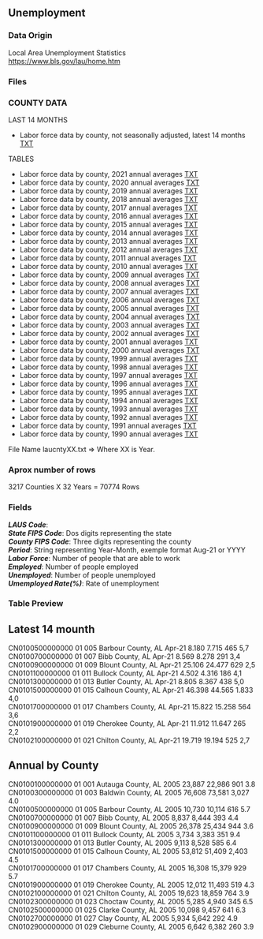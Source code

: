 ## Unemployment

### Data Origin

Local Area Unemployment Statistics <br> 
https://www.bls.gov/lau/home.htm <br>


### Files

### COUNTY DATA <br>

LAST 14 MONTHS

* Labor force data by county, not seasonally adjusted, latest 14 months [TXT](https://www.bls.gov/web/metro/laucntycur14.txt) 

TABLES <br>

* Labor force data by county, 2021 annual averages [TXT](https://www.bls.gov/lau/laucnty21.txt)
* Labor force data by county, 2020 annual averages [TXT](https://www.bls.gov/lau/laucnty20.txt)
* Labor force data by county, 2019 annual averages [TXT](https://www.bls.gov/lau/laucnty19.txt)
* Labor force data by county, 2018 annual averages [TXT](https://www.bls.gov/lau/laucnty18.txt)
* Labor force data by county, 2017 annual averages [TXT](https://www.bls.gov/lau/laucnty17.txt)
* Labor force data by county, 2016 annual averages [TXT](https://www.bls.gov/lau/laucnty16.txt)
* Labor force data by county, 2015 annual averages [TXT](https://www.bls.gov/lau/laucnty15.txt)
* Labor force data by county, 2014 annual averages [TXT](https://www.bls.gov/lau/laucnty14.txt)
* Labor force data by county, 2013 annual averages [TXT](https://www.bls.gov/lau/laucnty13.txt)
* Labor force data by county, 2012 annual averages [TXT](https://www.bls.gov/lau/laucnty12.txt)
* Labor force data by county, 2011 annual averages [TXT](https://www.bls.gov/lau/laucnty11.txt)
* Labor force data by county, 2010 annual averages [TXT](https://www.bls.gov/lau/laucnty10.txt)
* Labor force data by county, 2009 annual averages [TXT](https://www.bls.gov/lau/laucnty09.txt)
* Labor force data by county, 2008 annual averages [TXT](https://www.bls.gov/lau/laucnty08.txt)
* Labor force data by county, 2007 annual averages [TXT](https://www.bls.gov/lau/laucnty07.txt)
* Labor force data by county, 2006 annual averages [TXT](https://www.bls.gov/lau/laucnty06.txt) 
* Labor force data by county, 2005 annual averages [TXT](https://www.bls.gov/lau/laucnty05.txt)
* Labor force data by county, 2004 annual averages [TXT](https://www.bls.gov/lau/laucnty04.txt) 
* Labor force data by county, 2003 annual averages [TXT](https://www.bls.gov/lau/laucnty03.txt)
* Labor force data by county, 2002 annual averages [TXT](https://www.bls.gov/lau/laucnty02.txt)
* Labor force data by county, 2001 annual averages [TXT](https://www.bls.gov/lau/laucnty01.txt)
* Labor force data by county, 2000 annual averages [TXT](https://www.bls.gov/lau/laucnty00.txt)
* Labor force data by county, 1999 annual averages [TXT](https://www.bls.gov/lau/laucnty99.txt)
* Labor force data by county, 1998 annual averages [TXT](https://www.bls.gov/lau/laucnty98.txt)
* Labor force data by county, 1997 annual averages [TXT](https://www.bls.gov/lau/laucnty97.txt)
* Labor force data by county, 1996 annual averages [TXT](https://www.bls.gov/lau/laucnty96.txt)
* Labor force data by county, 1995 annual averages [TXT](https://www.bls.gov/lau/laucnty95.txt)
* Labor force data by county, 1994 annual averages [TXT](https://www.bls.gov/lau/laucnty94.txt)
* Labor force data by county, 1993 annual averages [TXT](https://www.bls.gov/lau/laucnty93.txt)
* Labor force data by county, 1992 annual averages [TXT](https://www.bls.gov/lau/laucnty92.txt)
* Labor force data by county, 1991 annual averages [TXT](https://www.bls.gov/lau/laucnty91.txt)
* Labor force data by county, 1990 annual averages [TXT](https://www.bls.gov/lau/laucnty90.txt)

File Name laucntyXX.txt => Where XX is Year.

### Aprox number of rows
3217 Counties X 32 Years = 70774 Rows


### Fields

***LAUS Code***:  <br>
***State FIPS Code***: Dos digits representing the state<br>
***County FIPS Code***: Three digits representing the county<br>
***Period***: String representing Year-Month, exemple format Aug-21 or YYYY<br>
***Labor Force***: Number of people that are able to work<br>
***Employed***: Number of people employed<br>
***Unemployed***: Number of people unemployed<br>
***Umemployed Rate(%)***: Rate of unemployment<br>

### Table Preview

## Latest 14 mounth

CN0100500000000	01	005	Barbour County, AL	  Apr-21	8.180     	7.715     	465     	5,7     
CN0100700000000	01	007	Bibb County, AL	      Apr-21	8.569     	8.278     	291     	3,4     
CN0100900000000	01	009	Blount County, AL	    Apr-21	25.106     	24.477     	629     	2,5     
CN0101100000000	01	011	Bullock County, AL	  Apr-21	4.502     	4.316     	186     	4,1     
CN0101300000000	01	013	Butler County, AL	    Apr-21	8.805     	8.367     	438     	5,0     
CN0101500000000	01	015	Calhoun County, AL	  Apr-21	46.398     	44.565     	1.833     4,0     
CN0101700000000	01	017	Chambers County, AL	  Apr-21	15.822     	15.258     	564     	3,6     
CN0101900000000	01	019	Cherokee County, AL	  Apr-21	11.912     	11.647     	265     	2,2     
CN0102100000000	01	021	Chilton County, AL	  Apr-21	19.719     	19.194     	525     	2,7     


## Annual by County

CN0100100000000   01     001   Autauga County, AL                                2005        23,887       22,986        901      3.8<br>
CN0100300000000   01     003   Baldwin County, AL                                2005        76,608       73,581      3,027      4.0<br>
CN0100500000000   01     005   Barbour County, AL                                2005        10,730       10,114        616      5.7<br>
CN0100700000000   01     007   Bibb County, AL                                   2005         8,837        8,444        393      4.4<br>
CN0100900000000   01     009   Blount County, AL                                 2005        26,378       25,434        944      3.6<br>
CN0101100000000   01     011   Bullock County, AL                                2005         3,734        3,383        351      9.4<br>
CN0101300000000   01     013   Butler County, AL                                 2005         9,113        8,528        585      6.4<br>
CN0101500000000   01     015   Calhoun County, AL                                2005        53,812       51,409      2,403      4.5<br>
CN0101700000000   01     017   Chambers County, AL                               2005        16,308       15,379        929      5.7<br>
CN0101900000000   01     019   Cherokee County, AL                               2005        12,012       11,493        519      4.3<br>
CN0102100000000   01     021   Chilton County, AL                                2005        19,623       18,859        764      3.9<br>
CN0102300000000   01     023   Choctaw County, AL                                2005         5,285        4,940        345      6.5<br>
CN0102500000000   01     025   Clarke County, AL                                 2005        10,098        9,457        641      6.3<br>
CN0102700000000   01     027   Clay County, AL                                   2005         5,934        5,642        292      4.9<br>
CN0102900000000   01     029   Cleburne County, AL                               2005         6,642        6,382        260      3.9<br>







